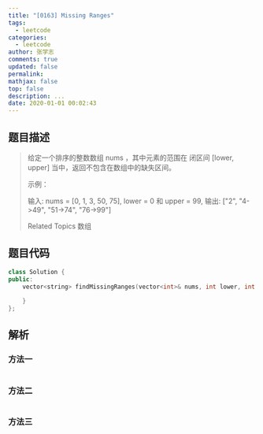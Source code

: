 ```yaml
---
title: "[0163] Missing Ranges"
tags:
  - leetcode
categories:
  - leetcode
author: 张学志
comments: true
updated: false
permalink:
mathjax: false
top: false
description: ...
date: 2020-01-01 00:02:43
---
```


## 题目描述

> 给定一个排序的整数数组 nums ，其中元素的范围在 闭区间 [lower, upper] 当中，返回不包含在数组中的缺失区间。 
> 
> 示例： 
> 
> 输入: nums = [0, 1, 3, 50, 75], lower = 0 和 upper = 99,
> 输出: ["2", "4->49", "51->74", "76->99"]
> 
> Related Topics 数组

## 题目代码

```cpp
class Solution {
public:
    vector<string> findMissingRanges(vector<int>& nums, int lower, int upper) {
        
    }
};
```

## 解析

### 方法一

```cpp

```

### 方法二

```cpp

```

### 方法三

```cpp

```

